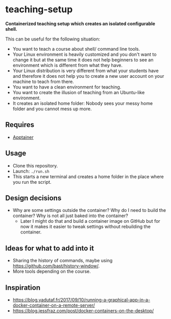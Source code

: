 # teaching-setup

**Containerized teaching setup which creates an isolated configurable shell.**

This can be useful for the following situation:
- You want to teach a course about shell/ command line tools.
- Your Linux environment is heavily customized and you don't want to change it
  but at the same time it does not help beginners to see an environment which is
  different from what they have.
- Your Linux distribution is very different from what your students have and therefore
  it does not help you to create a new user account on your machine to teach from there.
- You want to have a clean environment for teaching.
- You want to create the illusion of teaching from an Ubuntu-like environment.
- It creates an isolated home folder: Nobody sees your messy home folder and you cannot mess up more.


## Requires

- [Apptainer](https://apptainer.org/)


## Usage

- Clone this repository.
- Launch: `./run.sh`
- This starts a new terminal and creates a home folder in the place where you run the script.


## Design decisions

- Why are some settings outside the container? Why do I need to build the container? Why is not all just baked into the container?
  - Later I might do that and build a container image on GitHub but for now it
    makes it easier to tweak settings without rebuilding the container.


## Ideas for what to add into it

- Sharing the history of commands, maybe using https://github.com/bast/history-window/.
- More tools depending on the course.


## Inspiration

- https://blog.yadutaf.fr/2017/09/10/running-a-graphical-app-in-a-docker-container-on-a-remote-server/
- https://blog.jessfraz.com/post/docker-containers-on-the-desktop/
